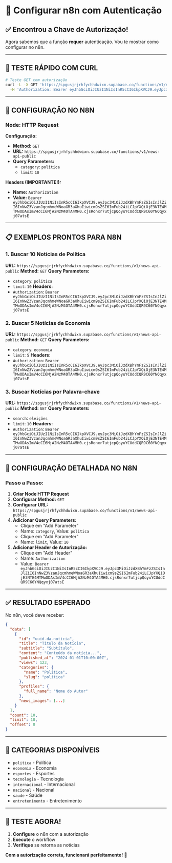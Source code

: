 # 🔑 Configurar n8n com Autenticação

## ✅ Encontrou a Chave de Autorização!

Agora sabemos que a função **requer** autenticação. Vou te mostrar como configurar no n8n.

---

## 🧪 TESTE RÁPIDO COM CURL

```bash
# Teste GET com autorização
curl -L -X GET 'https://spgusjrjrhfychhdwixn.supabase.co/functions/v1/news-api-public?category=politica&limit=10' \
  -H 'Authorization: Bearer eyJhbGciOiJIUzI1NiIsInR5cCI6IkpXVCJ9.eyJpc3MiOiJzdXBhYmFzZSIsInJlZiI6InNwZ3VzanJqcmhmeWNoaGR3aXhuIiwicm9sZSI6ImFub24iLCJpYXQiOjE3NTE4MTMwODAsImV4cCI6MjA2NzM4OTA4MH0.cjsRonxr7utjcpQoyuYCUddCQR9C60YNQqyxj07atsE'
```

---

## 🎯 CONFIGURAÇÃO NO N8N

### Node: HTTP Request

**Configuração:**
- **Method:** `GET`
- **URL:** `https://spgusjrjrhfychhdwixn.supabase.co/functions/v1/news-api-public`
- **Query Parameters:**
  - `category`: `politica`
  - `limit`: `10`

**Headers (IMPORTANTE!):**
- **Name:** `Authorization`
- **Value:** `Bearer eyJhbGciOiJIUzI1NiIsInR5cCI6IkpXVCJ9.eyJpc3MiOiJzdXBhYmFzZSIsInJlZiI6InNwZ3VzanJqcmhmeWNoaGR3aXhuIiwicm9sZSI6ImFub24iLCJpYXQiOjE3NTE4MTMwODAsImV4cCI6MjA2NzM4OTA4MH0.cjsRonxr7utjcpQoyuYCUddCQR9C60YNQqyxj07atsE`

---

## 📋 EXEMPLOS PRONTOS PARA N8N

### 1. Buscar 10 Notícias de Política

**URL:** `https://spgusjrjrhfychhdwixn.supabase.co/functions/v1/news-api-public`
**Method:** `GET`
**Query Parameters:**
- `category`: `politica`
- `limit`: `10`
**Headers:**
- `Authorization`: `Bearer eyJhbGciOiJIUzI1NiIsInR5cCI6IkpXVCJ9.eyJpc3MiOiJzdXBhYmFzZSIsInJlZiI6InNwZ3VzanJqcmhmeWNoaGR3aXhuIiwicm9sZSI6ImFub24iLCJpYXQiOjE3NTE4MTMwODAsImV4cCI6MjA2NzM4OTA4MH0.cjsRonxr7utjcpQoyuYCUddCQR9C60YNQqyxj07atsE`

### 2. Buscar 5 Notícias de Economia

**URL:** `https://spgusjrjrhfychhdwixn.supabase.co/functions/v1/news-api-public`
**Method:** `GET`
**Query Parameters:**
- `category`: `economia`
- `limit`: `5`
**Headers:**
- `Authorization`: `Bearer eyJhbGciOiJIUzI1NiIsInR5cCI6IkpXVCJ9.eyJpc3MiOiJzdXBhYmFzZSIsInJlZiI6InNwZ3VzanJqcmhmeWNoaGR3aXhuIiwicm9sZSI6ImFub24iLCJpYXQiOjE3NTE4MTMwODAsImV4cCI6MjA2NzM4OTA4MH0.cjsRonxr7utjcpQoyuYCUddCQR9C60YNQqyxj07atsE`

### 3. Buscar Notícias por Palavra-chave

**URL:** `https://spgusjrjrhfychhdwixn.supabase.co/functions/v1/news-api-public`
**Method:** `GET`
**Query Parameters:**
- `search`: `eleições`
- `limit`: `10`
**Headers:**
- `Authorization`: `Bearer eyJhbGciOiJIUzI1NiIsInR5cCI6IkpXVCJ9.eyJpc3MiOiJzdXBhYmFzZSIsInJlZiI6InNwZ3VzanJqcmhmeWNoaGR3aXhuIiwicm9sZSI6ImFub24iLCJpYXQiOjE3NTE4MTMwODAsImV4cCI6MjA2NzM4OTA4MH0.cjsRonxr7utjcpQoyuYCUddCQR9C60YNQqyxj07atsE`

---

## 🔧 CONFIGURAÇÃO DETALHADA NO N8N

### Passo a Passo:

1. **Criar Node HTTP Request**
2. **Configurar Method:** `GET`
3. **Configurar URL:** `https://spgusjrjrhfychhdwixn.supabase.co/functions/v1/news-api-public`
4. **Adicionar Query Parameters:**
   - Clique em "Add Parameter"
   - Name: `category`, Value: `politica`
   - Clique em "Add Parameter" 
   - Name: `limit`, Value: `10`
5. **Adicionar Header de Autorização:**
   - Clique em "Add Header"
   - Name: `Authorization`
   - Value: `Bearer eyJhbGciOiJIUzI1NiIsInR5cCI6IkpXVCJ9.eyJpc3MiOiJzdXBhYmFzZSIsInJlZiI6InNwZ3VzanJqcmhmeWNoaGR3aXhuIiwicm9sZSI6ImFub24iLCJpYXQiOjE3NTE4MTMwODAsImV4cCI6MjA2NzM4OTA4MH0.cjsRonxr7utjcpQoyuYCUddCQR9C60YNQqyxj07atsE`

---

## ✅ RESULTADO ESPERADO

No n8n, você deve receber:

```json
{
  "data": [
    {
      "id": "uuid-da-noticia",
      "title": "Título da Notícia",
      "subtitle": "Subtítulo",
      "content": "Conteúdo da notícia...",
      "published_at": "2024-01-01T10:00:00Z",
      "views": 123,
      "categories": {
        "name": "Política",
        "slug": "politica"
      },
      "profiles": {
        "full_name": "Nome do Autor"
      },
      "news_images": [...]
    }
  ],
  "count": 10,
  "limit": 10,
  "offset": 0
}
```

---

## 🎯 CATEGORIAS DISPONÍVEIS

- `politica` - Política
- `economia` - Economia
- `esportes` - Esportes
- `tecnologia` - Tecnologia
- `internacional` - Internacional
- `nacional` - Nacional
- `saude` - Saúde
- `entretenimento` - Entretenimento

---

## 🚀 TESTE AGORA!

1. **Configure** o n8n com a autorização
2. **Execute** o workflow
3. **Verifique** se retorna as notícias

**Com a autorização correta, funcionará perfeitamente!** 🎉
